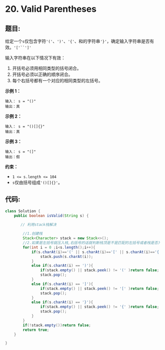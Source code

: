 # 20. Valid Parentheses

## 题目:

给定一个`s`仅包含字符`'('`、`')'`、`'{'`、和的字符串`'}'`，确定输入字符串是否有效。`'['``']'`

输入字符串在以下情况下有效：

1. 开括号必须用相同类型的括号闭合。
2. 开括号必须以正确的顺序闭合。
3. 每个右括号都有一个对应的相同类型的左括号。

 

**示例 1：**

```
输入： s = "()"
输出：真
```

**示例 2：**

```
输入： s = "()[]{}"
输出：真
```

**示例 3：**

```
输入： s = "(]"
输出：假
```

 

**约束：**

- `1 <= s.length <= 104`
- `s`仅由括号组成`'()[]{}'`。



## 代码:

```java
class Solution {
    public boolean isValid(String s) {

       // 利用stack栈解决
        
        //1.创建栈
        Stack<Character> stack = new Stack<>();
        //2.如果是左括号就压入栈,右括号的话就判断栈顶是不是匹配的左括号或者栈是否为空
        for(int i = 0 ;i<s.length();i++){
            if(s.charAt(i)=='(' || s.charAt(i)=='[' || s.charAt(i)=='{'){
                stack.push(s.charAt(i));
            }
            else if(s.charAt(i) == ')'){
                if(stack.empty() || stack.peek() != '(' )return false;
                stack.pop();
            }
            else if(s.charAt(i) == ']'){
                if(stack.empty() || stack.peek() != '[' )return false;
                stack.pop();
            }
            else if(s.charAt(i) == '}'){
                if(stack.empty() || stack.peek() != '{' )return false;
                stack.pop();
            }
        }
        if(!stack.empty())return false;
        return true;
    }

}
```



